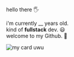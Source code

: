 hello there 🖐 <br>

i'm currently __ years old. <br>
kind of **fullstack** dev. 😃 <br>
welcome to my Github. 🥇 <br>

![my card uwu](https://github-readme-stats.vercel.app/api?username=lathlaszlo&show_icons=true&border_radius=20&title_color=ffffff&hide_border=true&text_color=d9d9d9&bg_color=070707&icon_color=d4d4d4)
